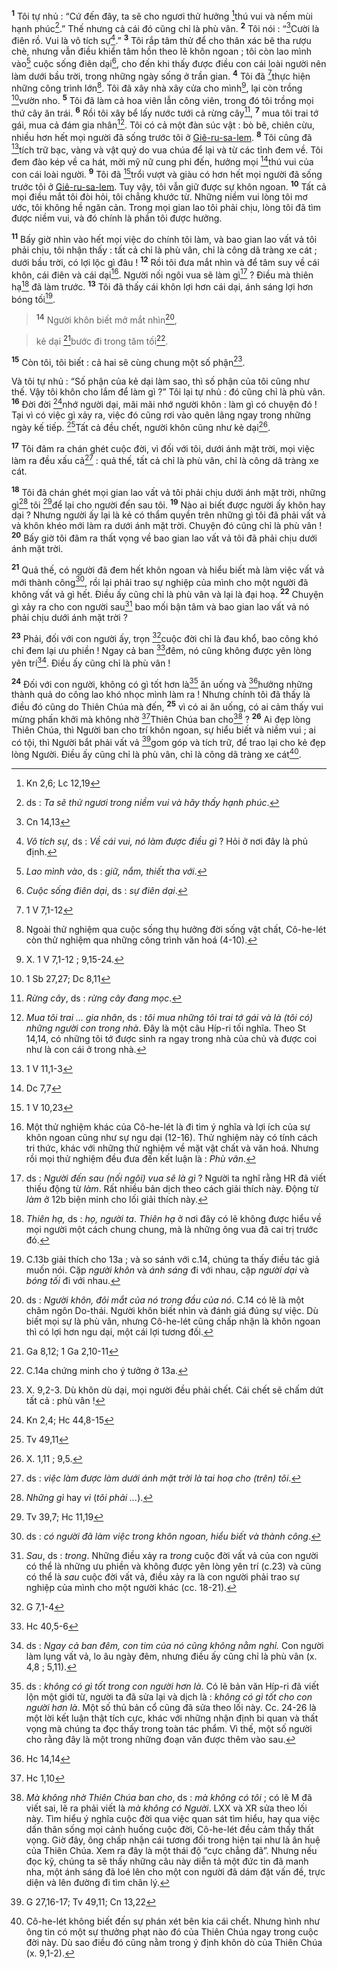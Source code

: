 <sup><b>1</b></sup> Tôi tự nhủ : “Cứ đến đây, ta sẽ cho ngươi thử hưởng [^1@-ef2e153c-8f72-4238-920a-dd05a3fb7e14]thú vui và nếm mùi hạnh phúc[^1-ef2e153c-8f72-4238-920a-dd05a3fb7e14].” Thế nhưng cả cái đó cũng chỉ là phù vân. <sup><b>2</b></sup> Tôi nói : “[^2@-ef2e153c-8f72-4238-920a-dd05a3fb7e14]Cười là điên rồ. Vui là vô tích sự[^2-ef2e153c-8f72-4238-920a-dd05a3fb7e14].” <sup><b>3</b></sup> Tôi rắp tâm thử để cho thân xác bê tha rượu chè, nhưng vẫn điều khiển tâm hồn theo lẽ khôn ngoan ; tôi còn lao mình vào[^3-ef2e153c-8f72-4238-920a-dd05a3fb7e14] cuộc sống điên dại[^4-ef2e153c-8f72-4238-920a-dd05a3fb7e14], cho đến khi thấy được điều con cái loài người nên làm dưới bầu trời, trong những ngày sống ở trần gian. <sup><b>4</b></sup> Tôi đã [^3@-ef2e153c-8f72-4238-920a-dd05a3fb7e14]thực hiện những công trình lớn[^5-ef2e153c-8f72-4238-920a-dd05a3fb7e14]. Tôi đã xây nhà xây cửa cho mình[^6-ef2e153c-8f72-4238-920a-dd05a3fb7e14], lại còn trồng [^4@-ef2e153c-8f72-4238-920a-dd05a3fb7e14]vườn nho. <sup><b>5</b></sup> Tôi đã làm cả hoa viên lẫn công viên, trong đó tôi trồng mọi thứ cây ăn trái. <sup><b>6</b></sup> Rồi tôi xây bể lấy nước tưới cả rừng cây[^7-ef2e153c-8f72-4238-920a-dd05a3fb7e14], <sup><b>7</b></sup> mua tôi trai tớ gái, mua cả đám gia nhân[^8-ef2e153c-8f72-4238-920a-dd05a3fb7e14]. Tôi có cả một đàn súc vật : bò bê, chiên cừu, nhiều hơn hết mọi người đã sống trước tôi ở [Giê-ru-sa-lem](). <sup><b>8</b></sup> Tôi cũng đã [^5@-ef2e153c-8f72-4238-920a-dd05a3fb7e14]tích trữ bạc, vàng và vật quý do vua chúa để lại và từ các tỉnh đem về. Tôi đem đào kép về ca hát, mời mỹ nữ cung phi đến, hưởng mọi [^6@-ef2e153c-8f72-4238-920a-dd05a3fb7e14]thú vui của con cái loài người. <sup><b>9</b></sup> Tôi đã [^7@-ef2e153c-8f72-4238-920a-dd05a3fb7e14]trổi vượt và giàu có hơn hết mọi người đã sống trước tôi ở [Giê-ru-sa-lem](). Tuy vậy, tôi vẫn giữ được sự khôn ngoan. <sup><b>10</b></sup> Tất cả mọi điều mắt tôi đòi hỏi, tôi chẳng khước từ. Những niềm vui lòng tôi mơ ước, tôi không hề ngăn cản. Trong mọi gian lao tôi phải chịu, lòng tôi đã tìm được niềm vui, và đó chính là phần tôi được hưởng.

<sup><b>11</b></sup> Bấy giờ nhìn vào hết mọi việc do chính tôi làm, và bao gian lao vất vả tôi phải chịu, tôi nhận thấy : tất cả chỉ là phù vân, chỉ là công dã tràng xe cát ; dưới bầu trời, có lợi lộc gì đâu ! <sup><b>12</b></sup> Rồi tôi đưa mắt nhìn và để tâm suy về cái khôn, cái điên và cái dại[^9-ef2e153c-8f72-4238-920a-dd05a3fb7e14]. Người nối ngôi vua sẽ làm gì[^10-ef2e153c-8f72-4238-920a-dd05a3fb7e14] ? Điều mà thiên hạ[^11-ef2e153c-8f72-4238-920a-dd05a3fb7e14] đã làm trước. <sup><b>13</b></sup> Tôi đã thấy cái khôn lợi hơn cái dại, ánh sáng lợi hơn bóng tối[^12-ef2e153c-8f72-4238-920a-dd05a3fb7e14].


> <sup><b>14</b></sup> Người khôn biết mở mắt nhìn[^13-ef2e153c-8f72-4238-920a-dd05a3fb7e14],
>


> kẻ dại [^8@-ef2e153c-8f72-4238-920a-dd05a3fb7e14]bước đi trong tăm tối[^14-ef2e153c-8f72-4238-920a-dd05a3fb7e14].
>

<sup><b>15</b></sup> Còn tôi, tôi biết : cả hai sẽ cùng chung một số phận[^15-ef2e153c-8f72-4238-920a-dd05a3fb7e14].

Và tôi tự nhủ : “Số phận của kẻ dại làm sao, thì số phận của tôi cũng như thế. Vậy tôi khôn cho lắm để làm gì ?” Tôi lại tự nhủ : đó cũng chỉ là phù vân. <sup><b>16</b></sup> Đời đời [^9@-ef2e153c-8f72-4238-920a-dd05a3fb7e14]nhớ người dại, mãi mãi nhớ người khôn : làm gì có chuyện đó ! Tại vì có việc gì xảy ra, việc đó cũng rơi vào quên lãng ngay trong những ngày kế tiếp. [^10@-ef2e153c-8f72-4238-920a-dd05a3fb7e14]Tất cả đều chết, người khôn cũng như kẻ dại[^16-ef2e153c-8f72-4238-920a-dd05a3fb7e14].

<sup><b>17</b></sup> Tôi đâm ra chán ghét cuộc đời, vì đối với tôi, dưới ánh mặt trời, mọi việc làm ra đều xấu cả[^17-ef2e153c-8f72-4238-920a-dd05a3fb7e14] : quả thế, tất cả chỉ là phù vân, chỉ là công dã tràng xe cát.

<sup><b>18</b></sup> Tôi đã chán ghét mọi gian lao vất vả tôi phải chịu dưới ánh mặt trời, những gì[^18-ef2e153c-8f72-4238-920a-dd05a3fb7e14] tôi [^11@-ef2e153c-8f72-4238-920a-dd05a3fb7e14]để lại cho người đến sau tôi. <sup><b>19</b></sup> Nào ai biết được người ấy khôn hay dại ? Nhưng người ấy lại là kẻ có thẩm quyền trên những gì tôi đã phải vất vả và khôn khéo mới làm ra dưới ánh mặt trời. Chuyện đó cũng chỉ là phù vân ! <sup><b>20</b></sup> Bấy giờ tôi đâm ra thất vọng về bao gian lao vất vả tôi đã phải chịu dưới ánh mặt trời.

<sup><b>21</b></sup> Quả thế, có người đã đem hết khôn ngoan và hiểu biết mà làm việc vất vả mới thành công[^19-ef2e153c-8f72-4238-920a-dd05a3fb7e14], rồi lại phải trao sự nghiệp của mình cho một người đã không vất vả gì hết. Điều ấy cũng chỉ là phù vân và lại là đại hoạ. <sup><b>22</b></sup> Chuyện gì xảy ra cho con người sau[^20-ef2e153c-8f72-4238-920a-dd05a3fb7e14] bao mối bận tâm và bao gian lao vất vả nó phải chịu dưới ánh mặt trời ?

<sup><b>23</b></sup> Phải, đối với con người ấy, trọn [^12@-ef2e153c-8f72-4238-920a-dd05a3fb7e14]cuộc đời chỉ là đau khổ, bao công khó chỉ đem lại ưu phiền ! Ngay cả ban [^13@-ef2e153c-8f72-4238-920a-dd05a3fb7e14]đêm, nó cũng không được yên lòng yên trí[^21-ef2e153c-8f72-4238-920a-dd05a3fb7e14]. Điều ấy cũng chỉ là phù vân !

<sup><b>24</b></sup> Đối với con người, không có gì tốt hơn là[^22-ef2e153c-8f72-4238-920a-dd05a3fb7e14] ăn uống và [^14@-ef2e153c-8f72-4238-920a-dd05a3fb7e14]hưởng những thành quả do công lao khó nhọc mình làm ra ! Nhưng chính tôi đã thấy là điều đó cũng do Thiên Chúa mà đến, <sup><b>25</b></sup> vì có ai ăn uống, có ai cảm thấy vui mừng phấn khởi mà không nhờ [^15@-ef2e153c-8f72-4238-920a-dd05a3fb7e14]Thiên Chúa ban cho[^23-ef2e153c-8f72-4238-920a-dd05a3fb7e14] ? <sup><b>26</b></sup> Ai đẹp lòng Thiên Chúa, thì Người ban cho trí khôn ngoan, sự hiểu biết và niềm vui ; ai có tội, thì Người bắt phải vất vả [^16@-ef2e153c-8f72-4238-920a-dd05a3fb7e14]gom góp và tích trữ, để trao lại cho kẻ đẹp lòng Người. Điều ấy cũng chỉ là phù vân, chỉ là công dã tràng xe cát[^24-ef2e153c-8f72-4238-920a-dd05a3fb7e14].

[^1-ef2e153c-8f72-4238-920a-dd05a3fb7e14]: ds : *Ta sẽ thử ngươi trong niềm vui và hãy thấy hạnh phúc*.
[^2-ef2e153c-8f72-4238-920a-dd05a3fb7e14]: *Vô tích sự*, ds : *Về cái vui, nó làm được điều gì* ? Hỏi ở nơi đây là phủ định.
[^3-ef2e153c-8f72-4238-920a-dd05a3fb7e14]: *Lao mình vào*, ds : *giữ, nắm, thiết tha với*.
[^4-ef2e153c-8f72-4238-920a-dd05a3fb7e14]: *Cuộc sống điên dại*, ds : *sự điên dại*.
[^5-ef2e153c-8f72-4238-920a-dd05a3fb7e14]: Ngoài thử nghiệm qua cuộc sống thụ hưởng đời sống vật chất, Cô-he-lét còn thử nghiệm qua những công trình văn hoá (4-10).
[^6-ef2e153c-8f72-4238-920a-dd05a3fb7e14]: X. 1 V 7,1-12 ; 9,15-24.
[^7-ef2e153c-8f72-4238-920a-dd05a3fb7e14]: *Rừng cây*, ds : *rừng cây đang mọc*.
[^8-ef2e153c-8f72-4238-920a-dd05a3fb7e14]: *Mua tôi trai ... gia nhân*, ds : *tôi mua những tôi trai tớ gái và là (tôi có) những người con trong nhà*. Đây là một câu Híp-ri tối nghĩa. Theo St 14,14, có những tôi tớ được sinh ra ngay trong nhà của chủ và được coi như là con cái ở trong nhà.
[^9-ef2e153c-8f72-4238-920a-dd05a3fb7e14]: Một thử nghiệm khác của Cô-he-lét là đi tìm ý nghĩa và lợi ích của sự khôn ngoan cũng như sự ngu dại (12-16). Thử nghiệm này có tính cách tri thức, khác với những thử nghiệm về mặt vật chất và văn hoá. Nhưng rồi mọi thử nghiệm đều đưa đến kết luận là : *Phù vân*.
[^10-ef2e153c-8f72-4238-920a-dd05a3fb7e14]: ds : *Người đến sau (nối ngôi) vua sẽ là gì* ? Người ta nghĩ rằng HR đã viết thiếu động từ *làm*. Rất nhiều bản dịch theo cách giải thích này. Động từ *làm* ở 12b biện minh cho lối giải thích này.
[^11-ef2e153c-8f72-4238-920a-dd05a3fb7e14]: *Thiên hạ,* ds : *họ, người ta*. *Thiên hạ* ở nơi đây có lẽ không được hiểu về mọi người một cách chung chung, mà là những ông vua đã cai trị trước đó.
[^12-ef2e153c-8f72-4238-920a-dd05a3fb7e14]: C.13b giải thích cho 13a ; và so sánh với c.14, chúng ta thấy điều tác giả muốn nói. Cặp *người khôn* và *ánh sáng* đi với nhau, cặp *người dại* và *bóng tối* đi với nhau.
[^13-ef2e153c-8f72-4238-920a-dd05a3fb7e14]: ds : *Người khôn, đôi mắt của nó trong đầu của nó*. C.14 có lẽ là một châm ngôn Do-thái. Người khôn biết nhìn và đánh giá đúng sự việc. Dù biết mọi sự là phù vân, nhưng Cô-he-lét cũng chấp nhận là khôn ngoan thì có lợi hơn ngu dại, một cái lợi tương đối.
[^14-ef2e153c-8f72-4238-920a-dd05a3fb7e14]: C.14a chứng minh cho ý tưởng ở 13a.
[^15-ef2e153c-8f72-4238-920a-dd05a3fb7e14]: X. 9,2-3. Dù khôn dù dại, mọi người đều phải chết. Cái chết sẽ chấm dứt tất cả : phù vân !
[^16-ef2e153c-8f72-4238-920a-dd05a3fb7e14]: X. 1,11 ; 9,5.
[^17-ef2e153c-8f72-4238-920a-dd05a3fb7e14]: ds : *việc làm được làm dưới ánh mặt trời là tai hoạ cho (trên) tôi*.
[^18-ef2e153c-8f72-4238-920a-dd05a3fb7e14]: *Những gì* hay *vì* (*tôi phải ...*).
[^19-ef2e153c-8f72-4238-920a-dd05a3fb7e14]: ds : *có người đã làm việc trong khôn ngoan, hiểu biết và thành công*.
[^20-ef2e153c-8f72-4238-920a-dd05a3fb7e14]: *Sau*, ds : *trong*. Những điều xảy ra *trong* cuộc đời vất vả của con người có thể là những ưu phiền và không được yên lòng yên trí (c.23) và cũng có thể là *sau* cuộc đời vất vả, điều xảy ra là con người phải trao sự nghiệp của mình cho một người khác (cc. 18-21).
[^21-ef2e153c-8f72-4238-920a-dd05a3fb7e14]: ds : *Ngay cả ban đêm, con tim của nó cũng không nằm nghỉ.* Con người làm lụng vất vả, lo âu ngày đêm, nhưng điều ấy cũng chỉ là phù vân (x. 4,8 ; 5,11).
[^22-ef2e153c-8f72-4238-920a-dd05a3fb7e14]: ds : *không có gì tốt trong con người hơn là*. Có lẽ bản văn Híp-ri đã viết lộn một giới từ, người ta đã sửa lại và dịch là : *không có gì tốt cho con người hơn là*. Một số thủ bản cổ cũng đã sửa theo lối này. Cc. 24-26 là một lời kết luận thật tích cực, khác với những nhận định bi quan và thất vọng mà chúng ta đọc thấy trong toàn tác phẩm. Vì thế, một số người cho rằng đây là một trong những đoạn văn được thêm vào sau.
[^23-ef2e153c-8f72-4238-920a-dd05a3fb7e14]: *Mà không nhờ Thiên Chúa ban cho*, ds : *mà không có tôi* ; có lẽ M đã viết sai, lẽ ra phải viết là *mà không có Người*. LXX và XR sửa theo lối này. Tìm hiểu ý nghĩa cuộc đời qua việc quan sát tìm hiểu, hay qua việc dấn thân sống mọi cảnh huống cuộc đời, Cô-he-lét đều cảm thấy thất vọng. Giờ đây, ông chấp nhận cái tương đối trong hiện tại như là ân huệ của Thiên Chúa. Xem ra đây là một thái độ “cực chẳng đã”. Nhưng nếu đọc kỹ, chúng ta sẽ thấy những câu này diễn tả một đức tin đã manh nha, một ánh sáng đã loé lên cho một con người đã dám đặt vấn đề, trực diện và lên đường đi tìm chân lý.
[^24-ef2e153c-8f72-4238-920a-dd05a3fb7e14]: Cô-he-lét không biết đến sự phán xét bên kia cái chết. Nhưng hình như ông tin có một sự thưởng phạt nào đó của Thiên Chúa ngay trong cuộc đời này. Dù sao điều đó cũng nằm trong ý định khôn dò của Thiên Chúa (x. 9,1-2).
[^1@-ef2e153c-8f72-4238-920a-dd05a3fb7e14]: Kn 2,6; Lc 12,19
[^2@-ef2e153c-8f72-4238-920a-dd05a3fb7e14]: Cn 14,13
[^3@-ef2e153c-8f72-4238-920a-dd05a3fb7e14]: 1 V 7,1-12
[^4@-ef2e153c-8f72-4238-920a-dd05a3fb7e14]: 1 Sb 27,27; Dc 8,11
[^5@-ef2e153c-8f72-4238-920a-dd05a3fb7e14]: 1 V 11,1-3
[^6@-ef2e153c-8f72-4238-920a-dd05a3fb7e14]: Dc 7,7
[^7@-ef2e153c-8f72-4238-920a-dd05a3fb7e14]: 1 V 10,23
[^8@-ef2e153c-8f72-4238-920a-dd05a3fb7e14]: Ga 8,12; 1 Ga 2,10-11
[^9@-ef2e153c-8f72-4238-920a-dd05a3fb7e14]: Kn 2,4; Hc 44,8-15
[^10@-ef2e153c-8f72-4238-920a-dd05a3fb7e14]: Tv 49,11
[^11@-ef2e153c-8f72-4238-920a-dd05a3fb7e14]: Tv 39,7; Hc 11,19
[^12@-ef2e153c-8f72-4238-920a-dd05a3fb7e14]: G 7,1-4
[^13@-ef2e153c-8f72-4238-920a-dd05a3fb7e14]: Hc 40,5-6
[^14@-ef2e153c-8f72-4238-920a-dd05a3fb7e14]: Hc 14,14
[^15@-ef2e153c-8f72-4238-920a-dd05a3fb7e14]: Hc 1,10
[^16@-ef2e153c-8f72-4238-920a-dd05a3fb7e14]: G 27,16-17; Tv 49,11; Cn 13,22